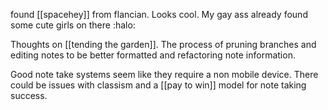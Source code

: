 found [[spacehey]] from flancian. Looks cool. My gay ass already found some cute girls on there :halo:

Thoughts on [[tending the garden]]. The process of pruning branches and editing notes to be better formatted and refactoring note information.

Good note take systems seem like they require a non mobile device. There could be issues with classism and a [[pay to win]] model for note taking success.



